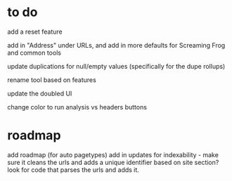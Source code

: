 # to do
add a reset feature

add in "Address" under URLs, and add in more defaults for Screaming Frog and common tools

update duplications for null/empty values (specifically for the dupe rollups)

rename tool based on features

update the doubled UI

change color to run analysis vs headers buttons

# roadmap
add roadmap (for auto pagetypes)
add in updates for indexability - make sure it cleans the urls and adds a unique identifier based on site section? look for code that parses the urls and adds it.